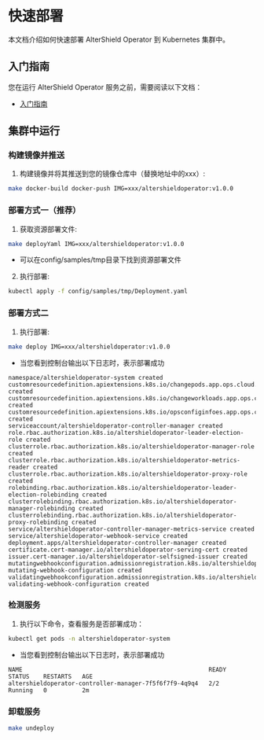# 快速部署
本文档介绍如何快速部署 AlterShield Operator 到 Kubernetes 集群中。
## 入门指南
您在运行 AlterShield Operator 服务之前，需要阅读以下文档：
- [入门指南](./getting-started)

## 集群中运行
### 构建镜像并推送
1. 构建镜像并将其推送到您的镜像仓库中（替换地址中的xxx）:
```sh
make docker-build docker-push IMG=xxx/altershieldoperator:v1.0.0
```
### 部署方式一（推荐）
1. 获取资源部署文件:
```sh
make deployYaml IMG=xxx/altershieldoperator:v1.0.0
```
- 可以在config/samples/tmp目录下找到资源部署文件
2. 执行部署:
```sh
kubectl apply -f config/samples/tmp/Deployment.yaml
```
### 部署方式二
1. 执行部署:
```sh
make deploy IMG=xxx/altershieldoperator:v1.0.0
```
- 当您看到控制台输出以下日志时，表示部署成功
```
namespace/altershieldoperator-system created
customresourcedefinition.apiextensions.k8s.io/changepods.app.ops.cloud.alipay.com created
customresourcedefinition.apiextensions.k8s.io/changeworkloads.app.ops.cloud.alipay.com created
customresourcedefinition.apiextensions.k8s.io/opsconfiginfoes.app.ops.cloud.alipay.com created
serviceaccount/altershieldoperator-controller-manager created
role.rbac.authorization.k8s.io/altershieldoperator-leader-election-role created
clusterrole.rbac.authorization.k8s.io/altershieldoperator-manager-role created
clusterrole.rbac.authorization.k8s.io/altershieldoperator-metrics-reader created
clusterrole.rbac.authorization.k8s.io/altershieldoperator-proxy-role created
rolebinding.rbac.authorization.k8s.io/altershieldoperator-leader-election-rolebinding created
clusterrolebinding.rbac.authorization.k8s.io/altershieldoperator-manager-rolebinding created
clusterrolebinding.rbac.authorization.k8s.io/altershieldoperator-proxy-rolebinding created
service/altershieldoperator-controller-manager-metrics-service created
service/altershieldoperator-webhook-service created
deployment.apps/altershieldoperator-controller-manager created
certificate.cert-manager.io/altershieldoperator-serving-cert created
issuer.cert-manager.io/altershieldoperator-selfsigned-issuer created
mutatingwebhookconfiguration.admissionregistration.k8s.io/altershieldoperator-mutating-webhook-configuration created
validatingwebhookconfiguration.admissionregistration.k8s.io/altershieldoperator-validating-webhook-configuration created
```
### 检测服务
1. 执行以下命令，查看服务是否部署成功：
```sh
kubectl get pods -n altershieldoperator-system
```
- 当您看到控制台输出以下日志时，表示部署成功
```
NAME                                                     READY   STATUS    RESTARTS   AGE
altershieldoperator-controller-manager-7f5f6f7f9-4q9q4   2/2     Running   0          2m
```
### 卸载服务
```sh
make undeploy
```